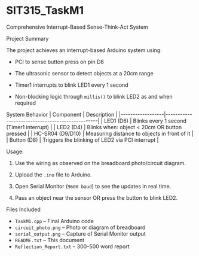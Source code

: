 # SIT315_TaskM1
Comprehensive Interrupt-Based Sense-Think-Act System


Project Summary

The project achieves an interrupt-based Arduino system using:

- PCI to sense button press on pin D8

- The ultrasonic sensor to detect objects at a 20cm range

- Timer1 interrupts to blink LED1 every 1 second

- Non-blocking logic through `millis()` to blink LED2 as and when required

 System Behavior
| Component        | Description                                     |
|------------------|-------------------------------------------------|
| LED1 (D6)        | Blinks every 1 second (Timer1 interrupt)        |
| LED2 (D4)        | Blinks when: object < 20cm OR button pressed    |
| HC-SR04 (D9/D10) | Measuring distance to objects in front of it    |
| Button (D8)      | Triggers the blinking of LED2 via PCI interrupt |

Usage:

1. Use the wiring as observed on the breadboard photo/circuit diagram.

2. Upload the `.ino` file to Arduino.

3. Open Serial Monitor (`9600 baud`) to see the updates in real time.

4. Pass an object near the sensor OR press the button to blink LED2.

Files Included
- `TaskM1.cpp` – Final Arduino code
- `circuit_photo.png` – Photo or diagram of breadboard
- `serial_output.png` – Capture of Serial Monitor output
- `README.txt` – This document
- `Reflection_Report.txt` – 300–500 word report
